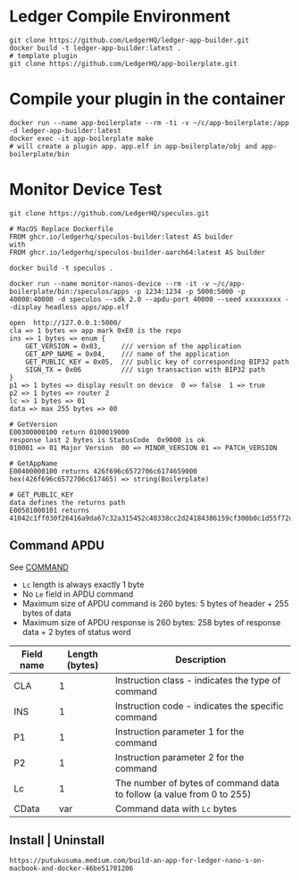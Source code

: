 # Ledger Compile Environment

    git clone https://github.com/LedgerHQ/ledger-app-builder.git
    docker build -t ledger-app-builder:latest .
    # template plugin
    git clone https://github.com/LedgerHQ/app-boilerplate.git
    
# Compile your plugin in the container
    docker run --name app-boilerplate --rm -ti -v ~/c/app-boilerplate:/app -d ledger-app-builder:latest
    docker exec -it app-boilerplate make
    # will create a plugin app. app.elf in app-boilerplate/obj and app-boilerplate/bin

# Monitor Device Test
    git clone https://github.com/LedgerHQ/speculos.git
    
    # MacOS Replace Dockerfile
    FROM ghcr.io/ledgerhq/speculos-builder:latest AS builder
    with
    FROM ghcr.io/ledgerhq/speculos-builder-aarch64:latest AS builder
    
    docker build -t speculos .
    
    docker run --name monitor-nanos-device --rm -it -v ~/c/app-boilerplate/bin:/speculos/apps -p 1234:1234 -p 5000:5000 -p 40000:40000 -d speculos --sdk 2.0 --apdu-port 40000 --seed xxxxxxxxx --display headless apps/app.elf
    
    open  http://127.0.0.1:5000/
    cla => 1 bytes => app mark 0xE0 is the repo
    ins => 1 bytes => enum {
        GET_VERSION = 0x03,     /// version of the application
        GET_APP_NAME = 0x04,    /// name of the application
        GET_PUBLIC_KEY = 0x05,  /// public key of corresponding BIP32 path
        SIGN_TX = 0x06          /// sign transaction with BIP32 path
    }
    p1 => 1 bytes => display result on device  0 => false  1 => true
    p2 => 1 bytes => router 2
    lc => 1 bytes => 01
    data => max 255 bytes => 00
    
    # GetVersion
    E00300000100 return 0100019000
    response last 2 bytes is StatusCode  0x9000 is ok
    010001 => 01 Major Version  00 => MINOR_VERSION 01 => PATCH_VERSION
    
    # GetAppName
    E00400000100 returns 426f696c6572706c6174659000
    hex(426f696c6572706c617465) => string(Boilerplate)
    
    # GET_PUBLIC_KEY
    data defines the returns path
    E00501000101 returns 41042c1ff030f26416a9da67c32a315452c40338cc2d24184386159cf300b0c1d55f72d53beff5e5dbc9dcbd19ddffa7c626791da50e814cbd5b4bce834e47415fd02053ffe5a809cdfe5ca3d4dbc32bc6cd45c82a017764262da90b065a9328e6ec1a9000
    
    
## Command APDU

See [COMMAND](https://github.com/LedgerHQ/app-boilerplate/blob/master/doc/COMMANDS.md)
- `Lc` length is always exactly 1 byte
- No `Le` field in APDU command
- Maximum size of APDU command is 260 bytes: 5 bytes of header + 255 bytes of data
- Maximum size of APDU response is 260 bytes: 258 bytes of response data + 2 bytes of status word

| Field name | Length (bytes) | Description |
| --- | --- | --- |
| CLA | 1 | Instruction class - indicates the type of command |
| INS | 1 | Instruction code - indicates the specific command |
| P1 | 1 | Instruction parameter 1 for the command |
| P2 | 1 | Instruction parameter 2 for the command |
| Lc | 1 | The number of bytes of command data to follow (a value from 0 to 255) |
| CData | var | Command data with `Lc` bytes |

## Install | Uninstall

`
https://putukusuma.medium.com/build-an-app-for-ledger-nano-s-on-macbook-and-docker-46be51701206
`

    
